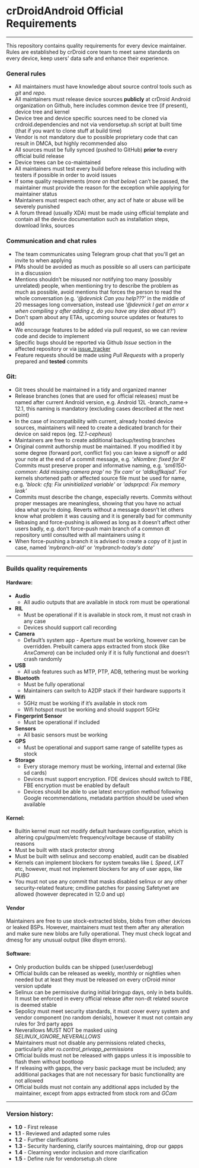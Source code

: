 
# crDroidAndroid Official Requirements
---
This repository contains quality requirements for every device maintainer.
Rules are established by crDroid core team to meet same standards on every
device, keep users' data safe and enhance their experience.

### General rules
* All maintainers must have knowledge about source control tools such as *git* and *repo*.
* All maintainers must release device sources **publicly** at crDroid Android organization on Github, here includes common device tree (if present), device tree and kernel
* Device tree and device specific sources need to be cloned via crdroid.dependencies and not via vendorsetup.sh script at built time (that if you want to clone stuff at build time)
* Vendor is not mandatory due to possible proprietary code that can result in DMCA, but highly recommended also
* All sources must be fully synced (pushed to GitHub) **prior to** every official build release
* Device trees can be co-maintained
* All maintainers must test every build before release this including with testers if possible in order to avoid issues
* If some quality requirements (*more on that below*) can’t be passed, the maintainer must provide the reason for the exception while applying for maintainer status
* Maintainers must respect each other, any act of hate or abuse will be severely punished
* A forum thread (usually XDA) must be made using official template and contain all the device documentation such as installation steps, download links, sources

### Communication and chat rules
* The team communicates using Telegram group chat that you'll get an invite to when applying 
* PMs should be avoided as much as possible so all users can participate in a discussion
* Mentions shouldn’t be misused nor notifying too many (possibly unrelated) people, when mentioning try to describe the problem as much as possible, avoid mentions that forces the person to read the whole conversation (e.g. *‘@devnick Can you help???’* in the middle of 20 messages long conversation, instead use *‘@devnick I get an error x when compiling y after adding z, do you have any idea about it?’*) 
* Don’t spam about any ETAs, upcoming source updates or features to add
* We encourage features to be added via pull request, so we can review code and decide to implement 
* Specific bugs should be reported via Github *Issue* section in the affected repository or via [issue_tracker](https://github.com/crdroidandroid/issue_tracker/issues/new/choose)
* Feature requests should be made using *Pull Requests* with a properly prepared and **tested** commits

### Git:
* Git trees should be maintained in a tidy and organized manner
* Release branches (ones that are used for official releases) must be named after current Android version, e.g. Android 12L -branch_name-> 12.1, this naming is mandatory (excluding cases described at the next point)
* In the case of incompatibility with current, already hosted device sources, maintainers will need to create a dedicated branch for their device on said repos (eg. *12.1-cepheus*)
* Maintainers are free to create additional backup/testing branches
* Original commit authorship must be maintained. If you modified it by some degree (forward port, conflict fix) you can leave a signoff or add your note at the end of a commit message, e.g. *'xNombre: fixed for R'*
Commits must preserve proper and informative naming, e.g. *'sm6150-common: Add missing camera prop'* no *'fix cam'* or *'aldksjflkajsd'*. For kernels shortened path or affected source file must be used for name, e.g. *'block: cfq: Fix uninitialized variable'* or *'adsprpcd: Fix memory leak'*
* Commits must describe the change, especially reverts. Commits without proper messages are meaningless, showing that you have no actual idea what you’re doing. Reverts without a message doesn’t let others know what problem it was causing and it is generally bad for community
* Rebasing and force-pushing is allowed as long as it doesn’t affect other users badly, e.g. don’t force-push main branch of a common dt repository until consulted with all maintainers using it
* When force-pushing a branch it is advised to create a copy of it just in case, named *'mybranch-old'* or *'mybranch-today's date'*

---
### Builds quality requirements

#### Hardware:
* **Audio**
    * All audio outputs that are available in stock rom must be operational
* **RIL**
    * Must be operational if it is available in stock rom, it must not crash in any case
    * Devices should support call recording
* **Camera**
    * Default’s system app - Aperture must be working, however can be overridden. Prebuilt camera apps extracted from stock (like *AnxCamera*) can be included only if it is fully functional and doesn’t crash randomly
* **USB**
     * All usb features such as MTP, PTP, ADB, tethering must be working
* **Bluetooth**
    * Must be fully operational
    * Maintainers can switch to A2DP stack if their hardware supports it
* **Wifi**
    *  5GHz must be working if it’s available in stock rom
    * Wifi hotspot must be working and should support 5GHz
* **Fingerprint Sensor**
    * Must be operational if included
* **Sensors**
    * All basic sensors must be working
* **GPS**
    * Must be operational and support same range of satellite types as stock
* **Storage**
    * Every storage memory must be working, internal and external (like sd cards)
    * Devices must support encryption. FDE devices should switch to FBE, FBE encryption must be enabled by default
    * Devices should be able to use latest encryption method following Google recommendations, metadata partition should be used when available

#### Kernel:
* Builtin kernel must not modify default hardware configuration, which is altering cpu/gpu/mem/etc frequency/voltage because of stability reasons
* Must be built with stack protector strong
* Must be built with selinux and seccomp enabled, audit can be disabled
* Kernels can implement blockers for system tweaks like *L Speed*, *LKT* etc, however, must not implement blockers for any of user apps, like *PUBG*
* You must not use any commit that masks disabled selinux or any other security-related feature; cmdline patches for passing Safetynet are allowed (however deprecated in 12.0 and up)

#### Vendor
Maintainers are free to use stock-extracted blobs, blobs from other devices or leaked BSPs. However, maintainers must test them after any alteration and make sure new blobs are fully operational. They must check logcat and dmesg for any unusual output (like dlsym errors).

#### Software:
* Only production builds can be shipped (user/userdebug)
* Official builds can be released as weekly, monthly or nightlies when needed but at least they must be released on every crDroid minor version update
* Selinux can be permissive during initial bringup days, only in beta builds. It must be enforced in every official release after non-dt related source is deemed stable
* Sepolicy must meet security standards, it must cover every system and vendor component (no random denials), however it must not contain any rules for 3rd party apps
* Neverallows MUST NOT be masked using *SELINUX_IGNORE_NEVERALLOWS*
* Maintainers must not disable any permissions related checks, particularly alter *ro.control_privapp_permissions*
* Official builds must not be released with gapps unless it is impossible to flash them without bootloop
* If releasing with gapps, the very basic package must be included; any additional packages that are not necessary for basic functionality are not allowed
* Official builds must not contain any additional apps included by the maintainer, except from apps extracted from stock rom and *GCam*

---
### Version history:
* **1.0** - First release
* **1.1** - Reviewed and adapted some rules
* **1.2** - Further clarifications
* **1.3** - Security hardening, clarify sources maintaining, drop our gapps
* **1.4** - Clearning vendor inclusion and more clarification
* **1.5** - Define rule for vendorsetup.sh clone

